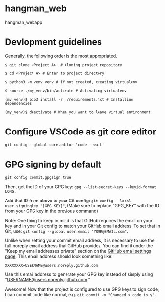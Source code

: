 # hangman_web
hangman_webapp

# Devlopment guidelines
Generally, the following order is the most appropriated.

```$ git clone <Project A>  # Cloning project repository```

```$ cd <Project A> # Enter to project directory```

```$ python3 -m venv venv # If not created, creating virtualenv```

```$ source ./my_venv/bin/activate # Activating virtualenv```

```(my_venv)$ pip3 install -r ./requirements.txt # Installing dependencies```

```(my_venv)$ deactivate # When you want to leave virtual environment```

# Configure VSCode as git core editor

```git config --global core.editor 'code --wait'```

# GPG signing by default

```git config commit.gpgsign true```

Then, get the ID of your GPG key: ```gpg --list-secret-keys --keyid-format LONG.```

Add that ID from above to your Git config: ```git config --local user.signingkey "[GPG_KEY]"```, (Make sure to replace “GPG_KEY” with the ID from your GPG key in the previous command)

Note: One thing to keep in mind is that GitHub requires the email on your key and in your Git config to match your GitHub email address. To set that in Git, use: ```git config --global user.email "YOUR@EMAIL.com"```.

Unlike when setting your commit email address, it is necessary to use the full noreply email address that GitHub provides. You can find it under the "Keep my email addresses private" section on the [GitHub email settings page](https://github.com/settings/emails). This email address should look something like:

```XXXXXXXX+USERNAME@users.noreply.github.com```

Use this email address to generate your GPG key instead of simply using "USERNAME@users.noreply.github.com."



Awesome! Now that the project is configured to use GPG keys to sign code, I can commit code like normal, e.g. ```git commit -m "Changed x code to y"```.